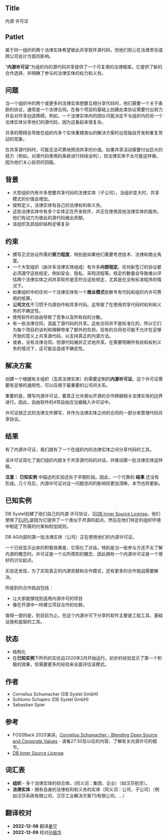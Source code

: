 ## Title

内源 许可证

## Patlet

属于同一组织的两个法律实体希望彼此共享软件源代码，但他们担心在法律责任或跨公司会计方面的影响。

“**内源许可证**”为组织内的源代码共享提供了一个可复用的法律框架。它提供了新的合作选择，并明确了参与的法律实体的权力和义务。

## 问题

当一个组织中的两个或更多的法律实体想要互相分享代码时，他们需要一个关于条款的协议，通常是一个法律合同。在每个项目的基础上创建此类协议需要付出努力并会对共享创造障碍。例如，一个法律实体内的团队可能决定不与组织内的另一个法律实体分享他们的源代码，因为这看起来很复杂。

共享的障碍会导致在组织内多个实体重建类似的解决方案时出现独自开发和重复劳动的现象。

在共享源代码时，可能无法可靠地预测共享的价值。如果共享活动需要付出巨大的努力（例如，对源代码使用的条款进行持续谈判），则法律实体不太可能这样做，因为他们关心投资的回报。

## 背景

- 大型组织内有许多想要共享代码的法律实体（子公司）。当组织变大时，共享模式的价值会增加。
- 按照定义，法律实体有自己的法律权利和义务。
- 这些法律实体中有多个实体正在开发软件，并正在使用其他法律实体的服务。他们有动力为彼此的源代码做出贡献。
- 该组织及其组织结构足够复杂
  
## 约束

- 撰写正式协议所需的**努力程度**，特别是如果他们需要考虑技术、法律和商业角度。
- 一个大型组织（由许多法律实体组成）有许多**内部规定**。任何新签订的协议都必须遵守这些规定，例如安全、隐私、采购流程等。规定的数量会导致难以评估两个法律实体之间共享软件是否符合这些规定，尤其是在没有标准程序的情况下。
- 如果组织中的任何一个法律实体有一个**商业模式**依赖专有代码和组织内许可费用的核算。
- **公司文化**不习惯于内源协作和共享代码。这导致了在使用共享代码时权利和义务的不确定性。
- 使用软件的自由导致了竞争以及所有权的分散。
- 有一些法律合同，涵盖了源代码的共享。这些合同并不是标准化的，所以它们为每个项目的谈判和理解带来了额外的负担。现有的合同也可能不允许在足够开放的意义上共享源代码，以支持真正的内源方法。
- 或者，没有法律合同，但源代码被非正式地共享。在需要明确所有权和权利义务的情况下，这可能会造成不确定性。
  
## 解决方案

创建一个根据有关组织（及其法律实体）的需要定制的**内源许可证**。这个许可证需要有足够的通用性，可以应用于最重要的公司间关系。

重要的是，撰写内源许可证，要真正允许类似开源的合作跨越相关法律实体的边界进行。因此，自由软件的4项自由应当被融入许可证中。

许可证按正式的法律文件撰写，并作为法律实体之间的合同的一部分来管理代码共享协议。

## 结果

有了内源许可证，我们就有了一个在组织内的法律实体之间分享代码的工具。

该许可证简化了我们组织内部关于共享源代码的对话，并推动第一批法律实体这样做。

**注意：** **已知实例** 中描述的实验还处于早期阶段。因此，一个可靠的 **结果** 还没有形成。几个月后，内源许可证对这一问题空间的影响将更加清晰，本节也将更新。

## 已知实例

DB Systel创建了他们自己的内源 许可协议，见[DB Inner Source License][db-inner-source-license]。他们使用了[EUPL][eupl]是因为它提供了一个类似于开源的起点，然后在他们特定的组织环境中制定了所需的约束和附加规则。

DB AG内部的第一批法律实体（公司）正在使用他们的内源许可证。

一个已经显示出来的积极效果是，它简化了对话，特别是当一些参与方还不太了解内源的概念时。许可证是一个众所周知的概念，因此拥有一个内源许可证是一个很好的讨论起点。

实验还发现，为了实现真正的内源贡献和合作模式，还有更多的合作挑战需要解决。

所提到的合作挑战包括：

- 让大家能够找到适用内源许可的项目
- 像在开源中一样建立项目合作的社群。

值得一提的是，到目前为止，在这个内源许可下分享的软件主要是工程工具、基础设施和底层的工具。

## 状态

* 结构化
* 在**已知实例**下所列的实验自2020年2月开始运行。初步的经验显示了第一个积极的效果，但需要更多的经验来全面评估该模式。

## 作者

- Cornelius Schumacher (DB Systel GmbH)
- Schlomo Schapiro (DB Systel GmbH)
- Sebastian Spier

## 参考

- FOSSBack 2020演讲。[Cornelius Schumacher - Blending Open Source and Corporate Values](https://youtu.be/hikC6U8X_Ec) - 请看27:30及以后的内容，了解有关内源许可的细节。
- [DB Inner Source License][db-inner-source-license]

## 词汇表

- **组织** - 多个法律实体的综合体。(同义词：集团、企业）（如汉莎航空）。
- **法律实体** - 拥有自身的法律权利和义务的实体（同义词：公司，子公司）（例如汉莎系统有限公司，汉莎工业解决方案TS有限公司，...）

[db-inner-source-license]: https://github.com/dbsystel/open-source-policies/blob/master/DB-Inner-Source-License.md
[eupl]: https://joinup.ec.europa.eu/collection/eupl/eupl-text-eupl-12

## 翻译校对

- **2022-12-08** 翻译[姜宁](https://github.com/willemjiang)
- **2022-12-09** 校对[孙振华](https://github.com/sunzhh02)
